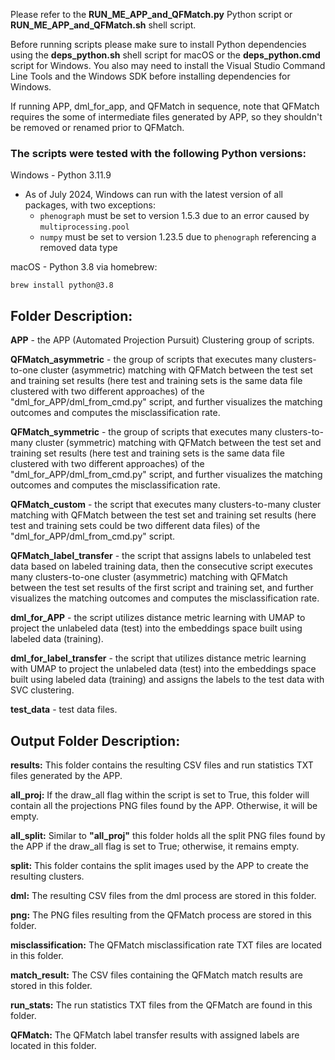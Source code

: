 Please refer to the **RUN_ME_APP_and_QFMatch.py** Python script or **RUN_ME_APP_and_QFMatch.sh** shell script.

Before running scripts please make sure to install Python dependencies using the **deps_python.sh** shell script for macOS or the **deps_python.cmd** script for Windows. You also may need to install the Visual Studio Command Line Tools and the Windows SDK before installing dependencies for Windows.

If running APP, dml_for_app, and QFMatch in sequence, note that QFMatch requires the some of intermediate files generated by APP, so they shouldn't be removed or renamed prior to QFMatch.

### The scripts were tested with the following Python versions:

Windows - Python 3.11.9
* As of July 2024, Windows can run with the latest version of all packages, with two exceptions:
  * ````phenograph```` must be set to version 1.5.3 due to an error caused by ````multiprocessing.pool````
  * ````numpy```` must be set to version 1.23.5 due to ````phenograph```` referencing a removed data type

macOS - Python 3.8 via homebrew:

````brew install python@3.8````

## Folder Description:

**APP** - the APP (Automated Projection Pursuit) Clustering group of scripts. 

**QFMatch_asymmetric** - the group of scripts that executes many clusters-to-one cluster (asymmetric) matching with QFMatch between the test set and training set results (here test and training sets is the same data file clustered with two different approaches) of the "dml_for_APP/dml_from_cmd.py" script, and further  visualizes the matching outcomes and computes the misclassification rate. 

**QFMatch_symmetric** - the group of scripts that executes many clusters-to-many cluster (symmetric) matching with QFMatch between the test set and training set results (here test and training sets is the same data file clustered with two different approaches) of the "dml_for_APP/dml_from_cmd.py" script, and further visualizes the matching outcomes and computes the misclassification rate.

**QFMatch_custom** - the script that executes many clusters-to-many cluster matching with QFMatch between
the test set and training set results (here test and training sets сould be two different data files) of the "dml_for_APP/dml_from_cmd.py" script.

**QFMatch_label_transfer** - the script that assigns labels to unlabeled test data based on labeled training data, then the consecutive script executes many clusters-to-one cluster (asymmetric) matching with QFMatch between the test set results of the first script and training set, and further visualizes the matching outcomes and computes the misclassification
rate.

**dml_for_APP** - the script utilizes distance metric learning with UMAP to project the unlabeled data (test) into the embeddings space built using labeled data (training). 

**dml_for_label_transfer** - the script that utilizes distance metric learning with UMAP to project
the unlabeled data (test) into the embeddings space built using labeled data (training) and assigns the labels to the test data with SVC clustering.

**test_data** - test data files.

## Output Folder Description:

**results:** This folder contains the resulting CSV files and run statistics TXT files generated by the APP.

**all_proj:** If the draw_all flag within the script is set to True, this folder will contain all the projections PNG files found by the APP. Otherwise, it will be empty.

**all_split:** Similar to **"all_proj"** this folder holds all the split PNG files found by the APP if the draw_all flag is set to True; otherwise, it remains empty.

**split:** This folder contains the split images used by the APP to create the resulting clusters.

**dml:** The resulting CSV files from the dml process are stored in this folder.

**png:** The PNG files resulting from the QFMatch process are stored in this folder.

**misclassification:** The QFMatch misclassification rate TXT files are located in this folder.

**match_result:** The CSV files containing the QFMatch match results are stored in this folder.

**run_stats:** The run statistics TXT files from the QFMatch are found in this folder.

**QFMatch:** The QFMatch label transfer results with assigned labels are located in this folder.
